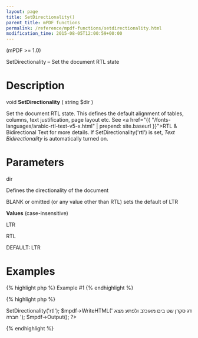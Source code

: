 ```yaml
---
layout: page
title: SetDirectionality()
parent_title: mPDF functions
permalink: /reference/mpdf-functions/setdirectionality.html
modification_time: 2015-08-05T12:00:59+00:00
---
```


(mPDF &gt;= 1.0)

SetDirectionality – Set the document RTL state

# Description

void **SetDirectionality** ( string <span class="parameter">$dir</span> )

Set the document RTL state. This defines the default alignment of tables, columns, text justification, page layout etc. See <a href="{{ "/fonts-languages/arabic-rtl-text-v5-x.html" | prepend: site.baseurl }}">RTL &amp; Bidirectional Text</a> for more details. If SetDirectionality('rtl') is set, *Text Bidirectionality* is automatically turned on.

# Parameters

<span class="parameter">dir</span>

Defines the directionality of the document

BLANK or omitted (or any value other than RTL) sets the default of LTR

**Values** (case-insensitive)

LTR

RTL

<span class="smallblock">DEFAULT</span>: LTR

# Examples

{% highlight php %}
Example #1
{% endhighlight %}

{% highlight php %}
<?php

$mpdf = new mPDF('utf-8');

$mpdf->SetDirectionality('rtl');

$mpdf->WriteHTML('
דג סקרן שט בים מאוכזב ולפתע מצא חברה
');

$mpdf->Output();

?>
{% endhighlight %}

